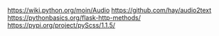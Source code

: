 
https://wiki.python.org/moin/Audio
https://github.com/hay/audio2text
https://pythonbasics.org/flask-http-methods/
https://pypi.org/project/pyScss/1.1.5/
